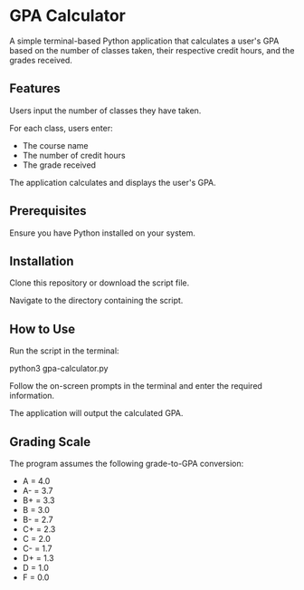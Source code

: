 # GPA Calculator

A simple terminal-based Python application that calculates a user's GPA based on the number of classes taken, their respective credit hours, and the grades received.

## Features

Users input the number of classes they have taken.

For each class, users enter:

- The course name
- The number of credit hours
- The grade received

The application calculates and displays the user's GPA.

## Prerequisites

Ensure you have Python installed on your system.

## Installation

Clone this repository or download the script file.

Navigate to the directory containing the script.

## How to Use

Run the script in the terminal:

python3 gpa-calculator.py

Follow the on-screen prompts in the terminal and enter the required information.

The application will output the calculated GPA.

## Grading Scale

The program assumes the following grade-to-GPA conversion:

- A = 4.0
- A- = 3.7
- B+ = 3.3
- B = 3.0
- B- = 2.7
- C+ = 2.3
- C = 2.0
- C- = 1.7
- D+ = 1.3
- D = 1.0
- F = 0.0
